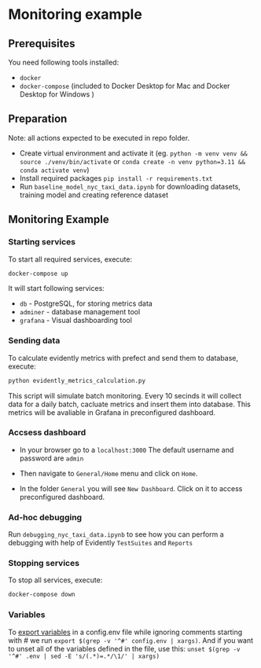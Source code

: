 
# Monitoring example

## Prerequisites

You need following tools installed:

- `docker`
- `docker-compose` (included to Docker Desktop for Mac and Docker Desktop for Windows )

## Preparation

Note: all actions expected to be executed in repo folder.

- Create virtual environment and activate it (eg. `python -m venv venv && source ./venv/bin/activate` or `conda create -n venv python=3.11 && conda activate venv`)
- Install required packages `pip install -r requirements.txt`
- Run `baseline_model_nyc_taxi_data.ipynb` for downloading datasets, training model and creating reference dataset

## Monitoring Example

### Starting services

To start all required services, execute:

```bash
docker-compose up
```

It will start following services:

- `db` - PostgreSQL, for storing metrics data
- `adminer` - database management tool
- `grafana` - Visual dashboarding tool

### Sending data

To calculate evidently metrics with prefect and send them to database, execute:

```bash
python evidently_metrics_calculation.py
```

This script will simulate batch monitoring. Every 10 secinds it will collect data for a daily batch, cacluate metrics and insert them into database. This metrics will be avaliable in Grafana in preconfigured dashboard.

### Accsess dashboard

- In your browser go to a `localhost:3000`
The default username and password are `admin`

- Then navigate to `General/Home` menu and click on `Home`.

- In the folder `General` you will see `New Dashboard`. Click on it to access preconfigured dashboard.

### Ad-hoc debugging

Run `debugging_nyc_taxi_data.ipynb` to see how you can perform a debugging with help of Evidently `TestSuites` and `Reports`

### Stopping services

To stop all services, execute:

```bash
docker-compose down
```


### Variables

To [export variables](https://stackoverflow.com/questions/19331497/set-environment-variables-from-file-of-key-value-pairs) in a config.env file while ignoring comments starting with # we run `export $(grep -v '^#' config.env | xargs)`. And if you want to unset all of the variables defined in the file, use this: `unset $(grep -v '^#' .env | sed -E 's/(.*)=.*/\1/' | xargs)`
